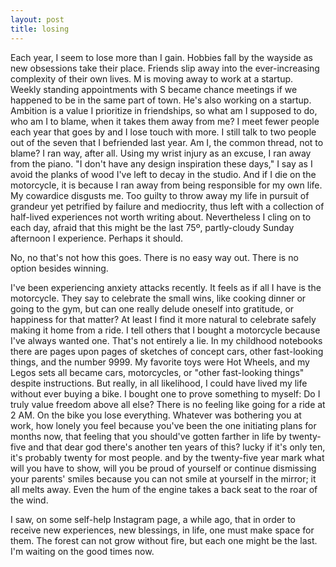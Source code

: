 ```yaml
---
layout: post
title: losing
---
```


Each year, I seem to lose more than I gain.
Hobbies fall by the wayside as new obsessions take their place.
Friends slip away into the ever-increasing complexity of their own lives. 
M is moving away to work at a startup.
Weekly standing appointments with S became chance meetings if we happened to be in the same part of town.
He's also working on a startup.
Ambition is a value I prioritize in friendships, so what am I supposed to do, who am I to blame, when it takes them away from me? 
I meet fewer people each year that goes by and I lose touch with more.
I still talk to two people out of the seven that I befriended last year.
Am I, the common thread, not to blame?
I ran way, after all.
Using my wrist injury as an excuse, I ran away from the piano.
"I don't have any design inspiration these days," I say as I avoid the planks of wood I've left to decay in the studio.
And if I die on the motorcycle, it is because I ran away from being responsible for my own life.
My cowardice disgusts me.
Too guilty to throw away my life in pursuit of grandeur yet petrified by failure and mediocrity, thus left with a collection of half-lived experiences not worth writing about.
Nevertheless I cling on to each day, afraid that this might be the last 75º, partly-cloudy Sunday afternoon I experience.
Perhaps it should.


No, no that's not how this goes.
There is no easy way out.
There is no option besides winning.


I've been experiencing anxiety attacks recently.
It feels as if all I have is the motorcycle.
They say to celebrate the small wins, like cooking dinner or going to the gym, but can one really delude oneself into gratitude, or happiness for that matter?
At least I find it more natural to celebrate safely making it home from a ride.
I tell others that I bought a motorcycle because I've always wanted one.
That's not entirely a lie.
In my childhood notebooks there are pages upon pages of sketches of concept cars, other fast-looking things, and the number 9999.
My favorite toys were Hot Wheels, and my Legos sets all became cars, motorcycles, or "other fast-looking things" despite instructions.
But really, in all likelihood, I could have lived my life without ever buying a bike.
I bought one to prove something to myself: Do I truly value freedom above all else?
There is no feeling like going for a ride at 2 AM.
On the bike you lose everything.
Whatever was bothering you at work, how lonely you feel because you've been the one initiating plans for months now, that feeling that you should've gotten farther in life by twenty-five and that dear god there's another ten years of this? lucky if it's only ten, it's probably twenty for most people. and by the twenty-five year mark what will you have to show, will you be proud of yourself or continue dismissing your parents' smiles because you can not smile at yourself in the mirror; it all melts away.
Even the hum of the engine takes a back seat to the roar of the wind.


I saw, on some self-help Instagram page, a while ago, that in order to receive new experiences, new blessings, in life, one must make space for them.
The forest can not grow without fire, but each one might be the last.
I'm waiting on the good times now.
